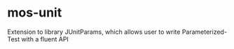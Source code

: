# mos-unit
Extension to library JUnitParams, which allows user to write Parameterized-Test with a fluent API
